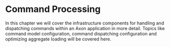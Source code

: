 # Command Processing

In this chapter we will cover the infrastructure components for handling and dispatching commands within an Axon application in more detail. Topics like command model configuration, command dispatching configuration and optimizing aggregate loading will be covered here.

